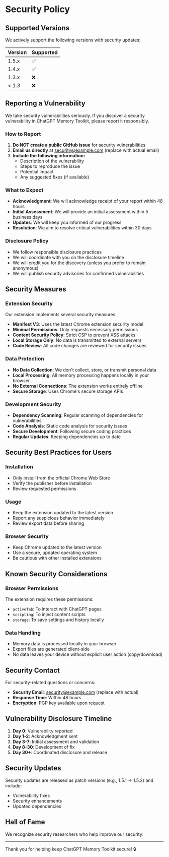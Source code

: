 # Security Policy

## Supported Versions

We actively support the following versions with security updates:

| Version | Supported          |
| ------- | ------------------ |
| 1.5.x   | :white_check_mark: |
| 1.4.x   | :white_check_mark: |
| 1.3.x   | :x:                |
| < 1.3   | :x:                |

## Reporting a Vulnerability

We take security vulnerabilities seriously. If you discover a security vulnerability in ChatGPT Memory Toolkit, please report it responsibly.

### How to Report

1. **Do NOT create a public GitHub issue** for security vulnerabilities
2. **Email us directly** at security@example.com (replace with actual email)
3. **Include the following information:**
   - Description of the vulnerability
   - Steps to reproduce the issue
   - Potential impact
   - Any suggested fixes (if available)

### What to Expect

- **Acknowledgment**: We will acknowledge receipt of your report within 48 hours
- **Initial Assessment**: We will provide an initial assessment within 5 business days
- **Updates**: We will keep you informed of our progress
- **Resolution**: We aim to resolve critical vulnerabilities within 30 days

### Disclosure Policy

- We follow responsible disclosure practices
- We will coordinate with you on the disclosure timeline
- We will credit you for the discovery (unless you prefer to remain anonymous)
- We will publish security advisories for confirmed vulnerabilities

## Security Measures

### Extension Security

Our extension implements several security measures:

- **Manifest V3**: Uses the latest Chrome extension security model
- **Minimal Permissions**: Only requests necessary permissions
- **Content Security Policy**: Strict CSP to prevent XSS attacks
- **Local Storage Only**: No data is transmitted to external servers
- **Code Review**: All code changes are reviewed for security issues

### Data Protection

- **No Data Collection**: We don't collect, store, or transmit personal data
- **Local Processing**: All memory processing happens locally in your browser
- **No External Connections**: The extension works entirely offline
- **Secure Storage**: Uses Chrome's secure storage APIs

### Development Security

- **Dependency Scanning**: Regular scanning of dependencies for vulnerabilities
- **Code Analysis**: Static code analysis for security issues
- **Secure Development**: Following secure coding practices
- **Regular Updates**: Keeping dependencies up to date

## Security Best Practices for Users

### Installation
- Only install from the official Chrome Web Store
- Verify the publisher before installation
- Review requested permissions

### Usage
- Keep the extension updated to the latest version
- Report any suspicious behavior immediately
- Review export data before sharing

### Browser Security
- Keep Chrome updated to the latest version
- Use a secure, updated operating system
- Be cautious with other installed extensions

## Known Security Considerations

### Browser Permissions

The extension requires these permissions:
- `activeTab`: To interact with ChatGPT pages
- `scripting`: To inject content scripts
- `storage`: To save settings and history locally

### Data Handling

- Memory data is processed locally in your browser
- Export files are generated client-side
- No data leaves your device without explicit user action (copy/download)

## Security Contact

For security-related questions or concerns:
- **Security Email**: security@example.com (replace with actual)
- **Response Time**: Within 48 hours
- **Encryption**: PGP key available upon request

## Vulnerability Disclosure Timeline

1. **Day 0**: Vulnerability reported
2. **Day 1-2**: Acknowledgment sent
3. **Day 3-7**: Initial assessment and validation
4. **Day 8-30**: Development of fix
5. **Day 30+**: Coordinated disclosure and release

## Security Updates

Security updates are released as patch versions (e.g., 1.5.1 → 1.5.2) and include:
- Vulnerability fixes
- Security enhancements
- Updated dependencies

## Hall of Fame

We recognize security researchers who help improve our security:

<!-- Security researchers will be listed here -->

---

Thank you for helping keep ChatGPT Memory Toolkit secure! 🔒